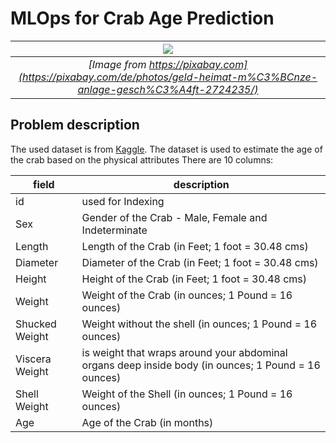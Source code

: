 # MLOps for Crab Age Prediction 
|![](/images/house.jpg)|
|:--:| 
|*[Image from https://pixabay.com](https://pixabay.com/de/photos/geld-heimat-m%C3%BCnze-anlage-gesch%C3%A4ft-2724235/)*|

## Problem description
The used dataset is from [Kaggle](https://www.kaggle.com/datasets/cheneblanc/housing-prices-35-fr?resource=download). The dataset is used to estimate the age of the crab based on the physical attributes
There are 10 columns:

<div align="center">

| field | description |
|------|------------| 
| id  | used for Indexing |
|Sex| Gender of the Crab - Male, Female and Indeterminate |
|Length | Length of the Crab (in Feet; 1 foot = 30.48 cms) |
|Diameter   |   Diameter of the Crab (in Feet; 1 foot = 30.48 cms) |
|Height  |  Height of the Crab (in Feet; 1 foot = 30.48 cms) |
|Weight |  Weight of the Crab (in ounces; 1 Pound = 16 ounces) |
|Shucked Weight |  Weight without the shell (in ounces; 1 Pound = 16 ounces) |
|Viscera Weight   |   is weight that wraps around your abdominal organs deep inside body (in ounces; 1 Pound = 16 ounces) |
|Shell Weight |   Weight of the Shell (in ounces; 1 Pound = 16 ounces) |
|Age     |  Age of the Crab (in months) |

</div>
<!-- 
This model tries to predict the housing price (column "price") for this data set.

## Dataset

|id| 	date |	position_wgs |	x_lbt93 |	y_lbt93 |	category |	area_living |	area_land |	n_rooms 	|shape_wgs 	|price|
|-|-------------|--------------|---------|--------|-----|--------|---------|-----------------|-------------|---------------|
|0 |	2020-09-16 |	POINT (-1.667233132948424 48.10518446058921) |	352812.796362 |	6.788576e+06 |	C |	30.0 |	0.0 |	1 |	MULTIPOLYGON (((-1.667524599999999 48.10492969... |	120000.0|
|1 |	2020-08-05 |	POINT (-1.580536596330411 48.15039836267523) |	359546.007545 |	6.793215e+06 |	C |	67.0 |	0.0 |	3 |	MULTIPOLYGON (((-1.581112699999998 48.15012009... |	176000.0|
|2 |	2020-01-06 |	POINT (-1.857796113215682 48.59007145768236) |	341968.217653 |	6.843224e+06 |	H |	56.0 |	2168.0 |	3 |	MULTIPOLYGON (((-1.857759199999999 48.58984439... |	125000.0|
|3 |	2020-01-06 |	POINT (-1.857796113215682 48.59007145768236) |	341968.217653 |	6.843224e+06 |	H |	56.0 |	2168.0 |	3 |	MULTIPOLYGON (((-1.857759199999999 48.58984439... |	125000.0|
|4 |	2020-05-19 |	POINT (-1.112155586336285 48.40433431446166) |	395794.852753 |	6.819483e+06 |	H |	32.0 |	891.0 |	1 |	MULTIPOLYGON (((-1.111970599999998 48.40436839... |	13000.0|


## Preliminary remarks
The data (data/raw/housing-prices-35.csv) cannot be provided by this repo, because it exceeds the maximum file size to upload it to this repository. But there is an archive.zip in the same folder, that contains the csv file. It's automatically unzipped while running **make prerequisites**

I recommend to run steps as it's described in Makefile.

## 1. Prerequisites
To prepare the environment just run **make prerequisites**
```
prerequisites:
	@echo "Building Python environment and unzipping dataset"
	python3 -m pip install --upgrade pip
	pip install --upgrade pipenv
	pipenv install --python 3.11
	pipenv run python ./scripts/unzipZipRaw.py
```
The step "Installing dependencies from Pipfile.lock" needs some time.
That provide the virtual environment **.venv** in project folder. This commands also unzips the needed data from archive.zip.

## 2. Start MLFlow UI
To start MLFlow UI open new terminal and run **make mlflow**
```
mlflow:
	@echo "Running mlflow ui"
	pipenv run mlflow ui --backend-store-uri sqlite:///mlflow.db
```
You can access the initialized GUI at http://127.0.0.1:5000.

![](/images/mlflow-initialGUI.png)



## 3. Start Prefect server
To start Prefect server open new terminal and run **make prefect**
```
prefect:
	@echo "Starting Prefect server"
	pipenv run prefect server start
```
You can access the initialized GUI at http://127.0.0.1:4200.

![](/images/prefect-initialGUI.png)

## 4. Workflow orchestration
Now everything is ready to start the orchestration workflow. Run **make deploy** in a new terminal window.
```
deploy: ./data/raw/housing-prices-35.csv
	@echo "Starting workflow deployment with Prefect"
	# if error: Work pool named 'zoompool' already exists. 
	# Please try creating your work pool again with a different name.
	# uncomment next line
	#pipenv run prefect work-pool delete 'zoompool'
	pipenv run prefect work-pool create --type process zoompool
	pipenv run prefect --no-prompt deploy --all
	pipenv run prefect worker start -p zoompool
```
With that everything is prepared. You only need to go to [Prefect website](http://127.0.0.1:4200/deployments) and hit "Quick run"

![](/images/prefect-quickRun.png)

Running the flows (and sub flows) and tasks can take some time.
This workflow includes a whole bunch of steps. 
First the datasets are provided. You can find all of them in the data/processed folder. After that there is a preparation step. For the training I have chosen the columns "area_living", "area_land", "n_rooms", "price", and "year". I extracted the "year" information from the "date" column.
This specific features are used in the training step.
You can find the run on MLFlow website. The model is now registered and I also promoted it to Staging stage automatically.

![](/images/mlflow-Run.png)

After that a test is triggered. For this purpose I decided to transition that model to Production. This decision can make no sense in production environment but I wanted to see this transition in action.

![](/images/mlflow-prodModel.png)

As the last step there is a prediction. For that purpose I used a different dataset. The dataset has almost 4.000 rows and for the prediction a randomly choosen row is used. You can find the predicted price in the terminal.

All of this mentioned steps are shown in the Prefect GUI after the main flow has finished.

![](/images/prefect-FlowCompleted.png)

For the training and the test an automatically created HTML report is stored in the evidently folder.

![](/images/report.png)

## 5. Monitoring with Evidently and Grafana
This step shows Evidently and Grafana in action. It is dockerized (have a look at monitoring/docker-compose.yaml). To start this step open new terminal and run **make monitoring**. Run this make command in root directory.
```
monitoring:
	@echo "Starting monitoring with Evidently and Grafana dashboards"
	pipenv run docker-compose -f ./monitoring/docker-compose.yaml up --build
	@echo "Open a new terminal and run"
	@echo "cd monitoring"
	@echo "python evidently_metrics_calculation.py"
```
This provides 3 running docker containers for you (database, [Grafana](http://localhost:3000/), and [Adminer](http://localhost:8080/)). The user credentials for Grafana are admin:admin.
Then you have to open new terminal and change directory to the monitoring folder and run **python evidently_metrics_calculation.py** manually.
A process is triggered to simulate production usage of the model. For that purpose some metrics are calculated for 9 runs (3 for each of 3 different data sets). On Grafana website you can find a prepared dashboard "Housing Prices Prediction Dashboard". After finishing you can see the results.

![](/images/grafana-db.png)

I implemented also simple alerting to raise an error when one specific value is higher than expected.  

![](/images/grafana-alerting.png)


## 6. Model deployment as simple web service
This step is about deploying the model as a web service. It is also dockerized (have a look at the Dockerfile in the web-service folder). The image building process can be triggered by running **make web-service**.
```
web-service:
	@echo "Creating docker container for model deployment (as web service)"
	pipenv run docker build -f ./web-service/Dockerfile -t housing-price-prediction-service:v1
	@echo "Open a new terminal and run"
	@echo "cd web-service"
	@echo "docker run -it --rm -p 9696:9696 housing-price-prediction-service:v1"
	@echo "Open a new terminal and run"
	@echo "python test.py"
	@echo "To stop all running docker containers run"
	@echo "docker stop $(docker ps -a -q)"
```
Then you have to change directory to the web-service folder. By running **docker run -it --rm -p 9696:9696 housing-price-prediction-service:v1** the docker container is started. The web service is listening at http://0.0.0.0:9696. 
Open a new terminal (in the web-service folder) and run **python test.py**. This triggers a request to get a prediction for one specific example. This triggers one request and outputs the result of the prediction to the terminal.

## 7. Cleaning
To clean everything open new terminal and run **make clean**
```
clean:
	@echo "Cleaning"
	rm -rf __pycache__
	rm -rf data/processed
	rm -rf data/raw/housing-prices-35.csv
	rm -rf evidently
	rm -rf mlruns
	rm -rf mlflow.db
	pipenv --rm
```
This also removes the virtual environment in the project folder **.venv**


## Reproducibility
Following each step in the mentioned order should make it easy to reproduce the same results like me.

## Best Practices
There are unit tests implemented and I used black, isort and pylint as linter and code formatters (have a look at pyproject.toml). I used a Makefile for the most important steps. This order should guide you through the project. I also implemented pre-commit hooks (see .pre-commit-config.yaml) and I added ci-tests (see .github/workflows/ci-tests.yml). -->